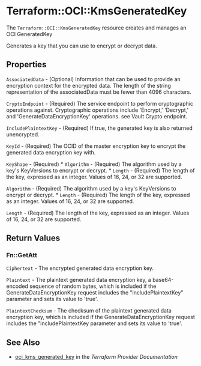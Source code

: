 # Terraform::OCI::KmsGeneratedKey

The `Terraform::OCI::KmsGeneratedKey` resource creates and manages an OCI GeneratedKey

Generates a key that you can use to encrypt or decrypt data.

## Properties

`AssociatedData` - (Optional) Information that can be used to provide an encryption context for the  encrypted data. The length of the string representation of the associatedData must be fewer than 4096 characters.

`CryptoEndpoint` - (Required) The service endpoint to perform cryptographic operations against. Cryptographic operations include 'Encrypt,' 'Decrypt,' and 'GenerateDataEncryptionKey' operations. see Vault Crypto endpoint.

`IncludePlaintextKey` - (Required) If true, the generated key is also returned unencrypted.

`KeyId` - (Required) The OCID of the master encryption key to encrypt the generated data encryption key with.

`KeyShape` - (Required) * `Algorithm` - (Required) The algorithm used by a key's KeyVersions to encrypt or decrypt. * `Length` - (Required) The length of the key, expressed as an integer. Values of 16, 24, or 32 are supported.

`Algorithm` - (Required) The algorithm used by a key's KeyVersions to encrypt or decrypt. * `Length` - (Required) The length of the key, expressed as an integer. Values of 16, 24, or 32 are supported.

`Length` - (Required) The length of the key, expressed as an integer. Values of 16, 24, or 32 are supported.


## Return Values

### Fn::GetAtt

`Ciphertext` - The encrypted generated data encryption key.

`Plaintext` - The plaintext generated data encryption key, a base64-encoded sequence of random bytes, which is included if the  GenerateDataEncryptionKey request includes the "includePlaintextKey" parameter and sets its value to 'true'.

`PlaintextChecksum` - The checksum of the plaintext generated data encryption key, which  is included if the GenerateDataEncryptionKey request includes the  "includePlaintextKey parameter and sets its value to 'true'.

## See Also

* [oci_kms_generated_key](https://www.terraform.io/docs/providers/oci/r/kms_generated_key.html) in the _Terraform Provider Documentation_